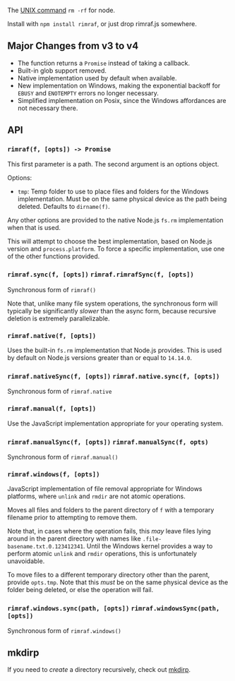 The [UNIX command](http://en.wikipedia.org/wiki/Rm_(Unix)) `rm -rf` for node.

Install with `npm install rimraf`, or just drop rimraf.js somewhere.

## Major Changes from v3 to v4

* The function returns a `Promise` instead of taking a callback.
* Built-in glob support removed.
* Native implementation used by default when available.
* New implementation on Windows, making the exponential backoff for
  `EBUSY` and `ENOTEMPTY` errors no longer necessary.
* Simplified implementation on Posix, since the Windows affordances are not
  necessary there.

## API

### `rimraf(f, [opts]) -> Promise`

This first parameter is a path.  The second argument is an options object.

Options:

* `tmp`: Temp folder to use to place files and folders for the Windows
  implementation.  Must be on the same physical device as the path being
  deleted.  Defaults to `dirname(f)`.

Any other options are provided to the native Node.js `fs.rm` implementation
when that is used.

This will attempt to choose the best implementation, based on Node.js
version and `process.platform`.  To force a specific implementation, use
one of the other functions provided.

### `rimraf.sync(f, [opts])` `rimraf.rimrafSync(f, [opts])`

Synchronous form of `rimraf()`

Note that, unlike many file system operations, the synchronous form will
typically be significantly _slower_ than the async form, because recursive
deletion is extremely parallelizable.

### `rimraf.native(f, [opts])`

Uses the built-in `fs.rm` implementation that Node.js provides.  This is
used by default on Node.js versions greater than or equal to `14.14.0`.

### `rimraf.nativeSync(f, [opts])` `rimraf.native.sync(f, [opts])`

Synchronous form of `rimraf.native`

### `rimraf.manual(f, [opts])`

Use the JavaScript implementation appropriate for your operating system.

### `rimraf.manualSync(f, [opts])` `rimraf.manualSync(f, opts)`

Synchronous form of `rimraf.manual()`

### `rimraf.windows(f, [opts])`

JavaScript implementation of file removal appropriate for Windows
platforms, where `unlink` and `rmdir` are not atomic operations.

Moves all files and folders to the parent directory of `f` with a temporary
filename prior to attempting to remove them.

Note that, in cases where the operation fails, this _may_ leave files lying
around in the parent directory with names like
`.file-basename.txt.0.123412341`.  Until the Windows kernel provides a way
to perform atomic `unlink` and `rmdir` operations, this is unfortunately
unavoidable.

To move files to a different temporary directory other than the parent,
provide `opts.tmp`.  Note that this _must_ be on the same physical device
as the folder being deleted, or else the operation will fail.

### `rimraf.windows.sync(path, [opts])` `rimraf.windowsSync(path, [opts])`

Synchronous form of `rimraf.windows()`

## mkdirp

If you need to _create_ a directory recursively, check out
[mkdirp](https://github.com/isaacs/node-mkdirp).
